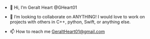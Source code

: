 - 👋 Hi, I’m Geralt Heart @GHeart01

- 💞️ I’m looking to collaborate on
  ANYTHING! I would love to work on projects with others in C++, python, Swift, or anything else.
- 📫 How to reach me
  GeraltHeart01@gmail.com



